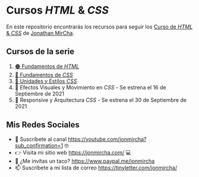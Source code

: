 # Cursos _HTML_ & _CSS_

En este repositorio encontrarás los recursos para seguir los [Curso de _HTML_ & _CSS_](https://www.youtube.com/playlist?list=PLvq-jIkSeTUZYcX9SYwVe7f66afwd9qk_) de [Jonathan MirCha](https://jonmircha.com/).

## Cursos de la serie

1. [🟠 Fundamentos de _HTML_](https://www.youtube.com/watch?v=-oK6zL01fNM)
1. [🔵 Fundamentos de _CSS_](https://www.youtube.com/watch?v=K3xmRF8ab1o)
1. [🔵 Unidades y Estilos _CSS_](https://www.youtube.com/watch?v=p_lT7AgpEMU)
1. 🔵 Efectos Visuales y Movimiento en _CSS_ - Se estrena el 16 de Septiembre de 2021
1. 🔴 Responsive y Arquitectura _CSS_ - Se estrena el 30 de Septiembre de 2021

## Mis Redes Sociales

- 🔔 Suscríbete al canal https://youtube.com/jonmircha?sub_confirmation=1 🤓
- 👉 Visita mi sitio web https://jonmircha.com/ 💻
- 🌮 ¿Me invítas un taco? https://www.paypal.me/jonmircha
- 📫 Suscríbete a mi lista de correo https://tinyletter.com/jonmircha/
